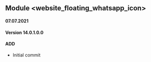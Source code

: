 ## Module <website_floating_whatsapp_icon>

#### 07.07.2021
#### Version 14.0.1.0.0
#### ADD
- Initial commit




